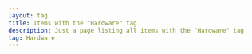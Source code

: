 ```yaml
---
layout: tag
title: Items with the "Hardware" tag
description: Just a page listing all items with the "Hardware" tag
tag: Hardware
---
```


